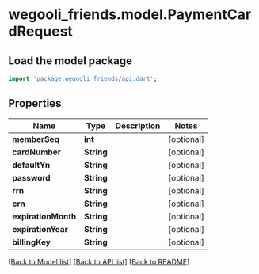 # wegooli_friends.model.PaymentCardRequest

## Load the model package

```dart
import 'package:wegooli_friends/api.dart';
```

## Properties

| Name                | Type       | Description | Notes      |
| ------------------- | ---------- | ----------- | ---------- |
| **memberSeq**       | **int**    |             | [optional] |
| **cardNumber**      | **String** |             | [optional] |
| **defaultYn**       | **String** |             | [optional] |
| **password**        | **String** |             | [optional] |
| **rrn**             | **String** |             | [optional] |
| **crn**             | **String** |             | [optional] |
| **expirationMonth** | **String** |             | [optional] |
| **expirationYear**  | **String** |             | [optional] |
| **billingKey**      | **String** |             | [optional] |

[[Back to Model list]](../README.md#documentation-for-models)
[[Back to API list]](../README.md#documentation-for-api-endpoints)
[[Back to README]](../README.md)
